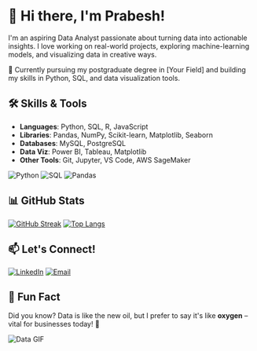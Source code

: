 # 👋 Hi there, I'm Prabesh!

I'm an aspiring Data Analyst passionate about turning data into actionable insights. I love working on real-world projects, exploring machine-learning models, and visualizing data in creative ways. 

🌱 Currently pursuing my postgraduate degree in [Your Field] and building my skills in Python, SQL, and data visualization tools.


## 🛠️ Skills & Tools

- **Languages**: Python, SQL, R, JavaScript
- **Libraries**: Pandas, NumPy, Scikit-learn, Matplotlib, Seaborn
- **Databases**: MySQL, PostgreSQL
- **Data Viz**: Power BI, Tableau, Matplotlib
- **Other Tools**: Git, Jupyter, VS Code, AWS SageMaker

![Python](https://img.shields.io/badge/Python-3776AB?style=for-the-badge&logo=python&logoColor=white)
![SQL](https://img.shields.io/badge/SQL-4479A1?style=for-the-badge&logo=postgresql&logoColor=white)
![Pandas](https://img.shields.io/badge/Pandas-150458?style=for-the-badge&logo=pandas&logoColor=white)

## 📊 GitHub Stats

[![GitHub Streak](https://streak-stats.demolab.com/?user=pkkk19&theme=android-dark)](https://git.io/streak-stats)
[![Top Langs](https://github-readme-stats.vercel.app/api/top-langs/?username=pkkk19&layout=compact)](https://github.com/pkkk19/github-readme-stats)

## 📫 Let's Connect!

[![LinkedIn](https://img.shields.io/badge/LinkedIn-0077B5?style=for-the-badge&logo=linkedin&logoColor=white)](www.linkedin.com/in/prabesh-kumar-shrestha-281394195)
[![Email](https://img.shields.io/badge/Email-D14836?style=for-the-badge&logo=gmail&logoColor=white)](mailto:Prabesh065@gmail.com)

## 🎯 Fun Fact
Did you know? Data is like the new oil, but I prefer to say it's like **oxygen** – vital for businesses today! 🌱

![Data GIF](https://media.giphy.com/media/l3q2K5jinAlChoCLS/giphy.gif)

